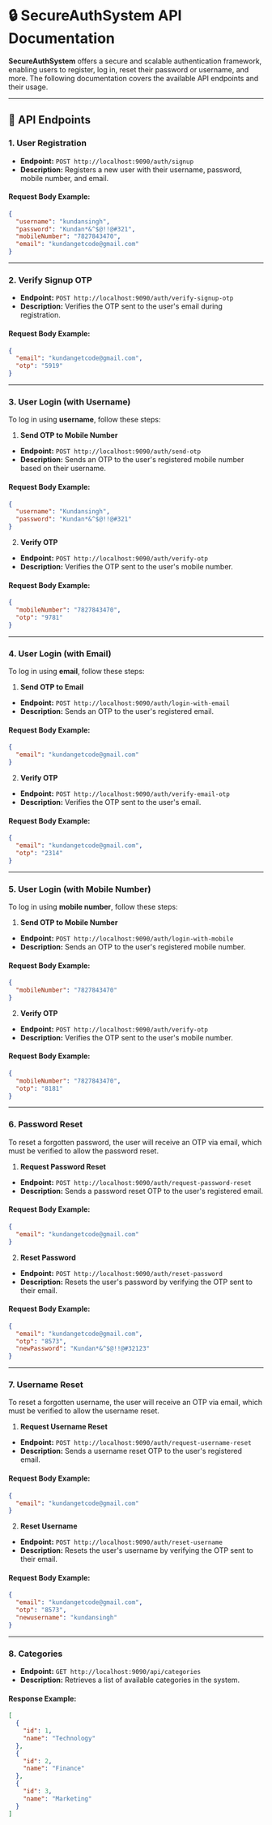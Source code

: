 

# 🔒 **SecureAuthSystem API Documentation**

**SecureAuthSystem** offers a secure and scalable authentication framework, enabling users to register, log in, reset their password or username, and more. The following documentation covers the available API endpoints and their usage.

---

## 📌 **API Endpoints**

### 1. **User Registration**

- **Endpoint:** `POST http://localhost:9090/auth/signup`
- **Description:** Registers a new user with their username, password, mobile number, and email.
  
#### **Request Body Example:**
```json
{
  "username": "kundansingh",
  "password": "Kundan*&^$@!!@#321",
  "mobileNumber": "7827843470",
  "email": "kundangetcode@gmail.com"
}
```

---

### 2. **Verify Signup OTP**

- **Endpoint:** `POST http://localhost:9090/auth/verify-signup-otp`
- **Description:** Verifies the OTP sent to the user's email during registration.
  
#### **Request Body Example:**
```json
{
  "email": "kundangetcode@gmail.com",
  "otp": "5919"
}
```

---

### 3. **User Login (with Username)**

To log in using **username**, follow these steps:

1. **Send OTP to Mobile Number**

- **Endpoint:** `POST http://localhost:9090/auth/send-otp`
- **Description:** Sends an OTP to the user's registered mobile number based on their username.

#### **Request Body Example:**
```json
{
  "username": "Kundansingh",
  "password": "Kundan*&^$@!!@#321"
}
```

2. **Verify OTP**

- **Endpoint:** `POST http://localhost:9090/auth/verify-otp`
- **Description:** Verifies the OTP sent to the user's mobile number.

#### **Request Body Example:**
```json
{
  "mobileNumber": "7827843470",
  "otp": "9781"
}
```

---

### 4. **User Login (with Email)**

To log in using **email**, follow these steps:

1. **Send OTP to Email**

- **Endpoint:** `POST http://localhost:9090/auth/login-with-email`
- **Description:** Sends an OTP to the user's registered email.

#### **Request Body Example:**
```json
{
  "email": "kundangetcode@gmail.com"
}
```

2. **Verify OTP**

- **Endpoint:** `POST http://localhost:9090/auth/verify-email-otp`
- **Description:** Verifies the OTP sent to the user's email.

#### **Request Body Example:**
```json
{
  "email": "kundangetcode@gmail.com",
  "otp": "2314"
}
```

---

### 5. **User Login (with Mobile Number)**

To log in using **mobile number**, follow these steps:

1. **Send OTP to Mobile Number**

- **Endpoint:** `POST http://localhost:9090/auth/login-with-mobile`
- **Description:** Sends an OTP to the user's registered mobile number.

#### **Request Body Example:**
```json
{
  "mobileNumber": "7827843470"
}
```

2. **Verify OTP**

- **Endpoint:** `POST http://localhost:9090/auth/verify-otp`
- **Description:** Verifies the OTP sent to the user's mobile number.

#### **Request Body Example:**
```json
{
  "mobileNumber": "7827843470",
  "otp": "8181"
}
```

---

### 6. **Password Reset**

To reset a forgotten password, the user will receive an OTP via email, which must be verified to allow the password reset.

1. **Request Password Reset**

- **Endpoint:** `POST http://localhost:9090/auth/request-password-reset`
- **Description:** Sends a password reset OTP to the user's registered email.

#### **Request Body Example:**
```json
{
  "email": "kundangetcode@gmail.com"
}
```

2. **Reset Password**

- **Endpoint:** `POST http://localhost:9090/auth/reset-password`
- **Description:** Resets the user's password by verifying the OTP sent to their email.

#### **Request Body Example:**
```json
{
  "email": "kundangetcode@gmail.com",
  "otp": "8573",
  "newPassword": "Kundan*&^$@!!@#32123"
}
```

---

### 7. **Username Reset**

To reset a forgotten username, the user will receive an OTP via email, which must be verified to allow the username reset.

1. **Request Username Reset**

- **Endpoint:** `POST http://localhost:9090/auth/request-username-reset`
- **Description:** Sends a username reset OTP to the user's registered email.

#### **Request Body Example:**
```json
{
  "email": "kundangetcode@gmail.com"
}
```

2. **Reset Username**

- **Endpoint:** `POST http://localhost:9090/auth/reset-username`
- **Description:** Resets the user's username by verifying the OTP sent to their email.

#### **Request Body Example:**
```json
{
  "email": "kundangetcode@gmail.com",
  "otp": "8573",
  "newusername": "kundansingh"
}
```

---

### 8. **Categories**

- **Endpoint:** `GET http://localhost:9090/api/categories`
- **Description:** Retrieves a list of available categories in the system.

#### **Response Example:**
```json
[
  {
    "id": 1,
    "name": "Technology"
  },
  {
    "id": 2,
    "name": "Finance"
  },
  {
    "id": 3,
    "name": "Marketing"
  }
]
```
